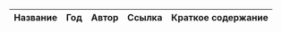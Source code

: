 | Название | Год | Автор | Ссылка | Краткое содержание |
| -------- |---- | ----- | ------ | ---- |
